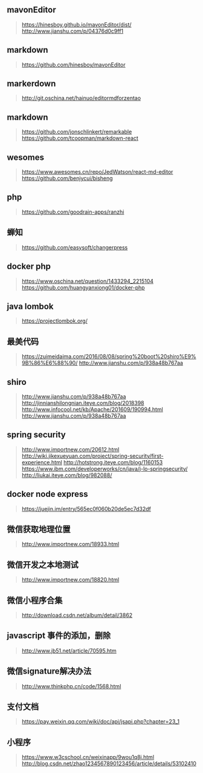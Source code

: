 ## mavonEditor
> https://hinesboy.github.io/mavonEditor/dist/
> http://www.jianshu.com/p/04376d0c9ff1
## markdown
> https://github.com/hinesboy/mavonEditor
## markerdown
> http://git.oschina.net/hainuo/editormdforzentao
## markdown
> https://github.com/jonschlinkert/remarkable
> https://github.com/tcoopman/markdown-react
## wesomes
> https://www.awesomes.cn/repo/JedWatson/react-md-editor
> https://github.com/benjycui/bisheng
## php
> https://github.com/goodrain-apps/ranzhi
## 蝉知
> https://github.com/easysoft/changerpress
## docker php
> https://www.oschina.net/question/1433294_2215104
> https://github.com/huangyanxiong01/docker-php
## java lombok
> https://projectlombok.org/
## 最美代码
> https://zuimeidaima.com/2016/08/08/spring%20boot%20shiro%E9%9B%86%E6%88%90/
> http://www.jianshu.com/p/938a48b767aa
## shiro
> http://www.jianshu.com/p/938a48b767aa
> http://jinnianshilongnian.iteye.com/blog/2018398
> http://www.infocool.net/kb/Apache/201609/190994.html
> http://www.jianshu.com/p/938a48b767aa
## spring security
> http://www.importnew.com/20612.html
> http://wiki.jikexueyuan.com/project/spring-security/first-experience.html
> http://hotstrong.iteye.com/blog/1160153
> https://www.ibm.com/developerworks/cn/java/j-lo-springsecurity/
> http://liukai.iteye.com/blog/982088/
## docker node express
> https://juejin.im/entry/565ec0f060b20de5ec7d32df
## 微信获取地理位置
> http://www.importnew.com/18933.html
## 微信开发之本地测试
> http://www.importnew.com/18820.html
## 微信小程序合集
> http://download.csdn.net/album/detail/3862
## javascript 事件的添加，删除
> http://www.jb51.net/article/70595.htm
## 微信signature解决办法
> http://www.thinkphp.cn/code/1568.html
## 支付文档
> https://pay.weixin.qq.com/wiki/doc/api/jsapi.php?chapter=23_1
## 小程序
> https://www.w3cschool.cn/weixinapp/9wou1q8j.html
> http://blog.csdn.net/zhao1234567890123456/article/details/53102410
